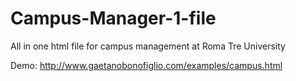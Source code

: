 # Campus-Manager-1-file
All in one html file for campus management at Roma Tre University

Demo: http://www.gaetanobonofiglio.com/examples/campus.html

